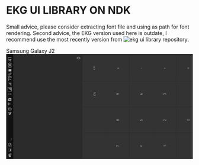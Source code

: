 # EKG UI LIBRARY ON NDK

Small advice, please consider extracting font file and using as path for font rendering.
Second advice, the EKG version used here is outdate, I recommend use the most recently version from ![ekg ui library repository](https://github.com/vokegpu/ekg-ui-library).

Samsung Galaxy J2
![image](splash/splash-working.png?raw=true)
